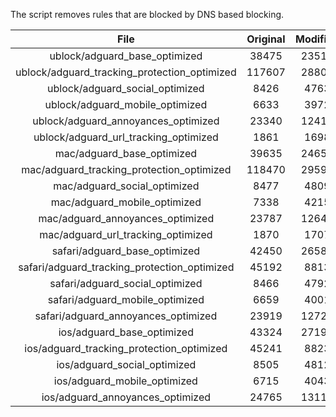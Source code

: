 The script removes rules that are blocked by DNS based blocking.


| File | Original | Modified |
|:----:|:-----:|:-----:|
| ublock/adguard_base_optimized | 38475 | 23519 |
| ublock/adguard_tracking_protection_optimized | 117607 | 28809 |
| ublock/adguard_social_optimized | 8426 | 4763 |
| ublock/adguard_mobile_optimized | 6633 | 3972 |
| ublock/adguard_annoyances_optimized | 23340 | 12416 |
| ublock/adguard_url_tracking_optimized | 1861 | 1698 |
| mac/adguard_base_optimized | 39635 | 24654 |
| mac/adguard_tracking_protection_optimized | 118470 | 29593 |
| mac/adguard_social_optimized | 8477 | 4809 |
| mac/adguard_mobile_optimized | 7338 | 4215 |
| mac/adguard_annoyances_optimized | 23787 | 12641 |
| mac/adguard_url_tracking_optimized | 1870 | 1707 |
| safari/adguard_base_optimized | 42450 | 26588 |
| safari/adguard_tracking_protection_optimized | 45192 | 8813 |
| safari/adguard_social_optimized | 8466 | 4792 |
| safari/adguard_mobile_optimized | 6659 | 4001 |
| safari/adguard_annoyances_optimized | 23919 | 12720 |
| ios/adguard_base_optimized | 43324 | 27197 |
| ios/adguard_tracking_protection_optimized | 45241 | 8823 |
| ios/adguard_social_optimized | 8505 | 4812 |
| ios/adguard_mobile_optimized | 6715 | 4043 |
| ios/adguard_annoyances_optimized | 24765 | 13111 |